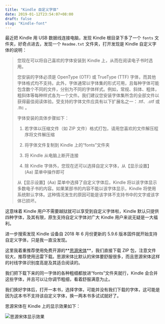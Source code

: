 ```yaml
---
title: "Kindle 自定义字体"
date: 2019-01-12T23:54:07+08:00
draft: false
slug: "Kindle-font"
---
```


最近把 Kindle 用 USB 数据线连接电脑，发现 Kindle 根目录下多了一个 `fonts` 文件夹，好奇点进去，发现一个 `Readme.txt` 文件夹，打开发现是 Kindle 自定义字体的说明：

> 您现在可以将自己喜欢的字体安装到 Kindle 上，从而在阅读电子书时选用。
>
> 您安装的字体必须是 OpenType (OTF) 或 TrueType (TTF) 字体，而其他字体格式均不支持。此外，字体通常以字体集的形式可用，且每种字体可能包含数个不同的文件，分别为不同的字体样式。例如，常规、斜体、粗体，粗斜体等每种样式各为一个文件。我们建议您安装字体集所含的全部文件以获得最佳阅读体验。受支持的字体文件应具有以下扩展名之一：.ttf、.otf 或 .ttc 。
>
> 字体安装的具体步骤如下：
> 
> 1. 若字体以压缩文件（如 ZIP 文件）格式打包，请用您喜欢的文件解压程序将文件解压缩
> 
> 2. 将字体文件复制到 Kindle 上的“fonts”文件夹
> 
> 3. 将 Kindle 从电脑上断开连接
> 
> 4. 除 Kindle 字体外，您现在还可以选择自定义字体，从【显示设置】(Aa) 菜单中操作即可
> 
> 从【显示设置】(Aa) 菜单中选择了自定义字体后，Kindle 将以该字体显示多数电子书的内容。如果某部书的内容不能以该字体显示，Kindle 将使用系统默认字体。这种情况发生的原因可能是该字体不支持书中的文字或该字体已损坏。

这意味着 Kindle 用户不需要越狱就可以享受到自定义字体啦，Kindle 默认只提供四种字体，及其有限，原生支持自定义字体对广大 Kindle 用户来说无疑是一大福利。

进一步搜索发现 Kindle 设备自 2018 年 6 月份更新的 5.9.6 版本固件就开始支持自定义字体，只是我一直没发现。

这里我着重推荐使用免费开源的**[思源宋体](https://source.typekit.com/source-han-serif/cn/)**，我们直接下载 ZIP 包，注意文件较大，推荐使用迅雷下载。思源宋体比默认的宋体要舒服很多，而且思源宋体这样的衬线字体识别度高是及其适合阅读的。

我们把下载下来的同一字体的各种粗细都放进“fonts”文件夹就行，Kindle 会合并这些字体，并且可以让你调节粗细，看着舒服满意为止。

我们换好字体后，打开一本书，选择字体，可能并没有我们下载的字体，这可能是因为这本书不支持该自定义字体，换一两本书多试试就好了。

思源宋体在 Kindle 上的显示效果如下：

![思源宋体显示效果](https://static.intj.top//20190501231811.png)